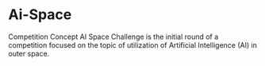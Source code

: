 # Ai-Space
Competition Concept
AI Space Challenge is the initial round of a competition focused on the topic of utilization of Artificial Intelligence (AI) in outer space.
